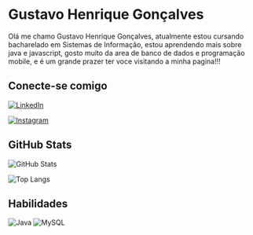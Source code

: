 # Gustavo Henrique Gonçalves

Olá me chamo Gustavo Henrique Gonçalves, atualmente estou cursando bacharelado em Sistemas de Informação, estou aprendendo mais sobre java e javascript, gosto muito da area de banco de dados e programação mobile, e é um grande prazer ter voce visitando a minha pagina!!!

## Conecte-se comigo

[![LinkedIn](https://img.shields.io/badge/LinkedIn-000?style=for-the-badge&logo=linkedin&logoColor=0E76A8)](https://www.linkedin.com/in/gustavo-gonçalves-b19622201/)

[![Instagram](https://img.shields.io/badge/Instagram-000?style=for-the-badge&logo=instagram)](https://www.instagram.com/gustavo_hgg/)

## GitHub Stats

![GitHub Stats](https://github-readme-stats.vercel.app/api?username=Gustavohgg&theme=transparent&bg_color=000&border_color=30A3DC&show_icons=true&icon_color=30A3DC&title_color=E94D5F&text_color=FFF)

![Top Langs](https://github-readme-stats-git-masterrstaa-rickstaa.vercel.app/api/top-langs/?username=Gustavohgg&bg_color=000&border_color=30A3DC&title_color=E94D5F&text_color=FFF)

## Habilidades

![Java](https://img.shields.io/badge/Java-000?style=for-the-badge&logo=java) ![MySQL](https://img.shields.io/badge/MySQL-000?style=for-the-badge&logo=mysql&logoColor=005C84)